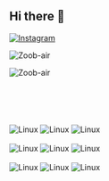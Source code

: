 ## Hi there 👋

<!--
### Hi there 👋

**Zubair | Master DBA**

Hi, I'm Zubair, also known as Zuber. I am a Database Administrator and a Web Developer. Currently, I'm working part-time as a web developer.

### Finds me on

<!-- **[Website](https://dhafit.xyz/)**<br /> -->
<!-- **[Twitter](https://twitter.com/dhafitf)**<br /> -->

[![Instagram](https://img.shields.io/badge/Instagram-E4405F?style=for-the-badge&logo=instagram&logoColor=white)](https://www.instagram.com/dzuu_bair)

<p><img src="https://github-readme-stats.vercel.app/api?username=Zoob-air&show_icons=true&theme=tokyonight&locale=en" alt="Zoob-air" /></p>

<p><img align="left" src="https://github-readme-stats.vercel.app/api/top-langs?username=Zoob-air&show_icons=true&locale=en&layout=compact&theme=tokyonight" alt="Zoob-air" /></p>

<br /> <!-- Tambahkan ini -->
<br /> <!-- Tambahkan ini -->
<br /> <!-- Tambahkan ini -->
<br /> <!-- Tambahkan ini -->
<br /> <!-- Tambahkan ini -->
<br /> <!-- Tambahkan ini -->
![Linux](https://img.shields.io/badge/Oracle-F80000?style=for-the-badge&logo=oracle&logoColor=black)
![Linux](https://img.shields.io/badge/PostgreSQL-316192?style=for-the-badge&logo=postgresql&logoColor=white)
![Linux](https://img.shields.io/badge/Couchbase-EA2328?style=for-the-badge&logo=couchbase&logoColor=white)
<br /> <!-- Tambahkan ini -->
<br /> <!-- Tambahkan ini -->
![Linux](https://img.shields.io/badge/Shell_Script-121011?style=for-the-badge&logo=gnu-bash&logoColor=white)
![Linux](https://img.shields.io/badge/JavaScript-F7DF1E?style=for-the-badge&logo=javascript&logoColor=black)
![Linux](https://img.shields.io/badge/Python-3776AB?style=for-the-badge&logo=python&logoColor=white)
<br /> <!-- Tambahkan ini -->
<br /> <!-- Tambahkan ini -->
![Linux](https://img.shields.io/badge/Linux-FCC624?style=for-the-badge&logo=linux&logoColor=black)
![Linux](https://img.shields.io/badge/Red%20Hat-EE0000?style=for-the-badge&logo=redhat&logoColor=white)
![Linux](https://img.shields.io/badge/Cent%20OS-262577?style=for-the-badge&logo=CentOS&logoColor=white)
<!--
